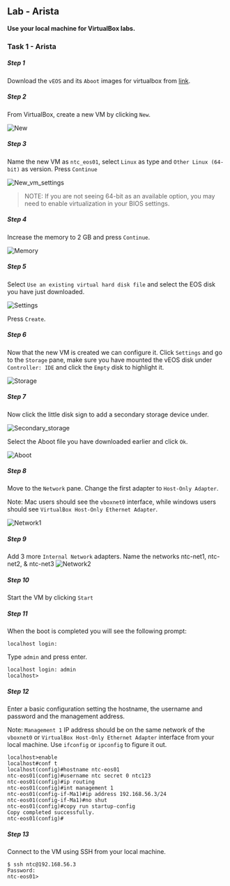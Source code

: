 ## Lab - Arista

**Use your local machine for VirtualBox labs.**

### Task 1 - Arista

##### Step 1

Download the `vEOS` and its `Aboot` images for virtualbox from [link](https://drive.google.com/drive/folders/1OQvC7qCFygTRXuR76xqt2fBovcgbOy_7).

##### Step 2

From VirtualBox, create a new VM by clicking `New`.

![New](images/new.png)

##### Step 3

Name the new VM as `ntc_eos01`, select `Linux` as type and `Other Linux (64-bit)` as version. Press `Continue`

![New_vm_settings](images/new_vm_settings.png)

> NOTE: If you are not seeing 64-bit as an available option, you may need to enable virtualization in your BIOS settings.

##### Step 4

Increase the memory to 2 GB and press `Continue`.

![Memory](images/memory.png)

##### Step 5

Select `Use an existing virtual hard disk file` and select the EOS disk you have just downloaded.

![Settings](images/hd.png)

Press `Create`.

##### Step 6

Now that the new VM is created we can configure it. Click `Settings` and go to the `Storage` pane, make sure you have mounted the vEOS disk under `Controller: IDE` and click the `Empty` disk to highlight it.

![Storage](images/storage.png)

##### Step 7

Now click the little disk sign to add a secondary storage device under.

![Secondary_storage](images/secondary_storage.png)

Select the Aboot file you have downloaded earlier and click `Ok`.

![Aboot](images/aboot.png)

##### Step 8

Move to the `Network` pane. Change the first adapter to `Host-Only Adapter`.

Note: Mac users should see the `vboxnet0` interface, while windows users should see `VirtualBox Host-Only Ethernet Adapter`.

![Network1](images/eos_network1.png)

##### Step 9

Add 3 more `Internal Network` adapters. Name the networks ntc-net1, ntc-net2, & ntc-net3
![Network2](images/eos_networ2.png)

##### Step 10

Start the VM by clicking `Start`

##### Step 11

When the boot is completed you will see the following prompt:

```
localhost login:
```

Type `admin` and press enter.

```
localhost login: admin
localhost>
```

##### Step 12

Enter a basic configuration setting the hostname, the username and password and the management address.

Note: `Management 1` IP address should be on the same network of the `vboxnet0` or `VirtualBox Host-Only Ethernet Adapter` interface from your local machine. Use `ifconfig` or `ipconfig` to figure it out.

```
localhost>enable
localhost#conf t
localhost(config)#hostname ntc-eos01
ntc-eos01(config)#username ntc secret 0 ntc123
ntc-eos01(config)#ip routing
ntc-eos01(config)#int management 1
ntc-eos01(config-if-Ma1)#ip address 192.168.56.3/24
ntc-eos01(config-if-Ma1)#no shut
ntc-eos01(config)#copy run startup-config
Copy completed successfully.
ntc-eos01(config)#
```

##### Step 13

Connect to the VM using SSH from your local machine.

```
$ ssh ntc@192.168.56.3
Password:
ntc-eos01>
```
